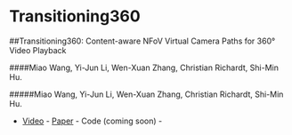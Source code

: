 # Transitioning360


##Transitioning360: Content-aware NFoV Virtual Camera Paths for 360° Video Playback


####Miao Wang, Yi-Jun Li, Wen-Xuan Zhang, Christian Richardt, Shi-Min Hu.


#####Miao Wang, Yi-Jun Li, Wen-Xuan Zhang, Christian Richardt, Shi-Min Hu.  

- [Video](https://vimeo.com/456945096) - [Paper](https://researchportal.bath.ac.uk/files/211657571/Transitioning360_WangEtAl_ISMAR2020.pdf) - Code (coming soon) -


